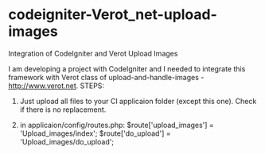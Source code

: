 # codeigniter-Verot_net-upload-images
Integration of CodeIgniter and Verot Upload Images



I am developing a project with CodeIgniter and I needed to integrate this framework with Verot class of upload-and-handle-images - http://www.verot.net. STEPS:

1. Just upload all files to your CI applicaion folder (except this one). Check if there is no replacement.

2. in applicaion/config/routes.php: $route['upload_images'] = 'Upload_images/index'; $route['do_upload'] = 'Upload_images/do_upload';
